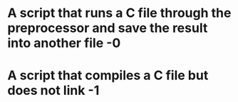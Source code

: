 # A script that runs a C file through the preprocessor and save the result into another file -0

# A script that compiles a C file but does not link -1
